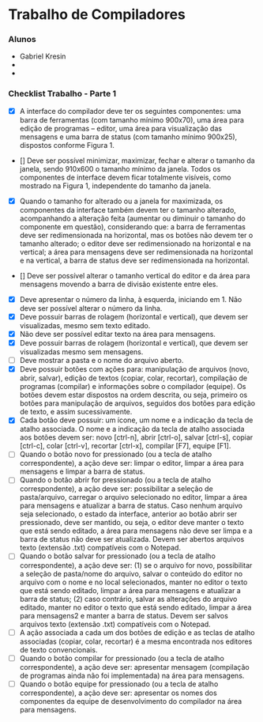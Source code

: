 # Trabalho de Compiladores #

### Alunos ###
* Gabriel Kresin
* 
* 

### Checklist Trabalho - Parte 1 ###

- [x] A interface do compilador deve ter os seguintes componentes: uma barra de ferramentas (com tamanho mínimo
900x70), uma área para edição de programas – editor, uma área para visualização das mensagens e uma
barra de status (com tamanho mínimo 900x25), dispostos conforme Figura 1.
- [] Deve ser possível minimizar, maximizar, fechar e alterar o tamanho da janela, sendo 910x600 o tamanho
mínimo da janela. Todos os componentes de interface devem ficar totalmente visíveis, como mostrado na
Figura 1, independente do tamanho da janela.
- [x] Quando o tamanho for alterado ou a janela for maximizada, os componentes da interface também devem ter o
tamanho alterado, acompanhando a alteração feita (aumentar ou diminuir o tamanho do componente em
questão), considerando que: a barra de ferramentas deve ser redimensionada na horizontal, mas os botões não
devem ter o tamanho alterado; o editor deve ser redimensionado na horizontal e na vertical; a área para
mensagens deve ser redimensionada na horizontal e na vertical, a barra de status deve ser redimensionada na
horizontal.
- [] Deve ser possível alterar o tamanho vertical do editor e da área para mensagens movendo a barra de divisão
existente entre eles.
- [x] Deve apresentar o número da linha, à esquerda, iniciando em 1. Não deve ser possível alterar o número da
linha.
- [x] Deve possuir barras de rolagem (horizontal e vertical), que devem ser visualizadas, mesmo sem texto editado.
- [x] Não deve ser possível editar texto na área para mensagens.
- [x] Deve possuir barras de rolagem (horizontal e vertical), que devem ser visualizadas mesmo sem mensagens.
- [ ] Deve mostrar a pasta e o nome do arquivo aberto.
- [x] Deve possuir botões com ações para: manipulação de arquivos (novo, abrir, salvar), edição de textos (copiar,
colar, recortar), compilação de programas (compilar) e informações sobre o compilador (equipe). Os botões
devem estar dispostos na ordem descrita, ou seja, primeiro os botões para manipulação de arquivos, seguidos
dos botões para edição de texto, e assim sucessivamente.
- [X] Cada botão deve possuir: um ícone, um nome e a indicação da tecla de atalho associada. O nome e a
indicação da tecla de atalho associada aos botões devem ser: novo [ctrl-n], abrir [ctrl-o], salvar [ctrl-s], copiar
[ctrl-c], colar [ctrl-v], recortar [ctrl-x], compilar [F7], equipe [F1].
- [ ] Quando o botão novo for pressionado (ou a tecla de atalho correspondente), a ação deve ser: limpar o editor,
limpar a área para mensagens e limpar a barra de status.
- [ ] Quando o botão abrir for pressionado (ou a tecla de atalho correspondente), a ação deve ser: possibilitar a
seleção de pasta/arquivo, carregar o arquivo selecionado no editor, limpar a área para mensagens e atualizar a
barra de status. Caso nenhum arquivo seja selecionado, o estado da interface, anterior ao botão abrir ser
pressionado, deve ser mantido, ou seja, o editor deve manter o texto que está sendo editado, a área para
mensagens não deve ser limpa e a barra de status não deve ser atualizada. Devem ser abertos arquivos texto
(extensão .txt) compatíveis com o Notepad.
- [ ] Quando o botão salvar for pressionado (ou a tecla de atalho correspondente), a ação deve ser: (1) se o arquivo
for novo, possibilitar a seleção de pasta/nome do arquivo, salvar o conteúdo do editor no arquivo com o nome e
no local selecionados, manter no editor o texto que está sendo editado, limpar a área para mensagens e
atualizar a barra de status; (2) caso contrário, salvar as alterações do arquivo editado, manter no editor o texto
que está sendo editado, limpar a área para mensagens2 e manter a barra de status. Devem ser salvos
arquivos texto (extensão .txt) compatíveis com o Notepad.
- [ ] A ação associada a cada um dos botões de edição e as teclas de atalho associadas (copiar, colar, recortar) é
a mesma encontrada nos editores de texto convencionais. 
- [ ] Quando o botão compilar for pressionado (ou a tecla de atalho correspondente), a ação deve ser: apresentar
mensagem (compilação de programas ainda não foi implementada) na área para mensagens.
- [ ] Quando o botão equipe for pressionado (ou a tecla de atalho correspondente), a ação deve ser: apresentar os
nomes dos componentes da equipe de desenvolvimento do compilador na área para mensagens.
